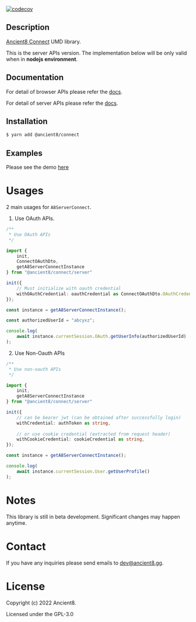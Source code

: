 [![codecov](https://codecov.io/gh/ancient8-dev/a8-id-backend/branch/main/graph/badge.svg?token=IBW28NGP2I)](https://codecov.io/gh/ancient8-dev/a8-id-backend)

## Description

[Ancient8 Connect](https://id.ancient8.gg) UMD library.

This is the server APIs version. The implementation below will be only valid when in **nodejs environment**. 

## Documentation

For detail of browser APIs please refer the [docs](https://docs.ancient8.dev/browser/modules.html#default).

For detail of server APIs please refer the [docs](https://docs.ancient8.dev/server/modules.html#default).

## Installation

```bash
$ yarn add @ancient8/connect
```

## Examples

Please see the demo [here](https://git.ancient8.gg/ancient8-dev/a8-uid/a8-connect-demo)

# Usages

2 main usages for `A8ServerConnect`.

1. Use OAuth APIs.
```ts
/**
 * Use OAuth APIs
 */

import {
    init,
    ConnectOAuthDto, 
    getA8ServerConnectInstance
} from "@ancient8/connect/server"

init({
    // Must initialize with oauth credential
    withOAuthCredential: oauthCredential as ConnectOAuthDto.OAuthCredential
});

const instance = getA8ServerConnectInstance();

const authorizedUserId = "abcyxz";

console.log(
    await instance.currentSession.OAuth.getUserInfo(authorizedUserId)
);
```

2. Use Non-Oauth APIs
```ts
/**
 * Use non-oauth APIs
 */

import {
    init,
    getA8ServerConnectInstance
} from "@ancient8/connect/server"

init({
    // can be bearer jwt (can be obtained after successfully login)
    withCredential: authToken as string,
    
    // or use cookie credential (extracted from request header)
    withCookieCredential: cookieCredential as string,
});

const instance = getA8ServerConnectInstance();

console.log(
    await instance.currentSession.User.getUserProfile()
);
```

# Notes

This library is still in beta development. Significant changes may happen anytime.

# Contact

If you have any inquiries please send emails to dev@ancient8.gg.

# License

Copyright (c) 2022 Ancient8.

Licensed under the GPL-3.0
